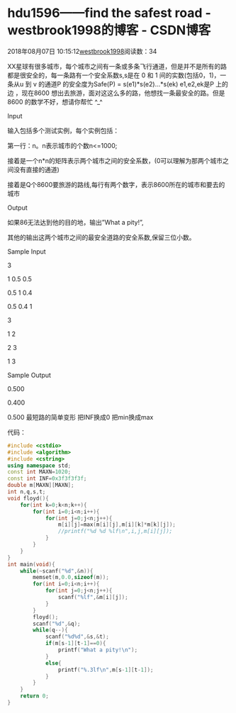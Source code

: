 # hdu1596——find the safest road - westbrook1998的博客 - CSDN博客





2018年08月07日 10:15:12[westbrook1998](https://me.csdn.net/westbrook1998)阅读数：34








> 
XX星球有很多城市，每个城市之间有一条或多条飞行通道，但是并不是所有的路都是很安全的，每一条路有一个安全系数s,s是在 0 和 1 间的实数(包括0，1)，一条从u 到 v 的通道P 的安全度为Safe(P) = s(e1)*s(e2)…*s(ek) e1,e2,ek是P 上的边 ，现在8600 想出去旅游，面对这这么多的路，他想找一条最安全的路。但是8600 的数学不好，想请你帮忙 ^_^ 

  Input 

  输入包括多个测试实例，每个实例包括：  

  第一行：n。n表示城市的个数n<=1000;  

  接着是一个n*n的矩阵表示两个城市之间的安全系数，(0可以理解为那两个城市之间没有直接的通道)  

  接着是Q个8600要旅游的路线,每行有两个数字，表示8600所在的城市和要去的城市 

  Output 

  如果86无法达到他的目的地，输出”What a pity!”,  

  其他的输出这两个城市之间的最安全道路的安全系数,保留三位小数。 

  Sample Input 

  3 

  1 0.5 0.5 

  0.5 1 0.4 

  0.5 0.4 1 

  3 

  1 2 

  2 3 

  1 3 

  Sample Output 

  0.500 

  0.400 

  0.500
最短路的简单变形 把INF换成0 把min换成max 

代码：

```cpp
#include <cstdio>
#include <algorithm>
#include <cstring>
using namespace std;
const int MAXN=1020;
const int INF=0x3f3f3f3f;
double m[MAXN][MAXN];
int n,q,s,t;
void floyd(){
    for(int k=0;k<n;k++){
        for(int i=0;i<n;i++){
            for(int j=0;j<n;j++){
                m[i][j]=max(m[i][j],m[i][k]*m[k][j]);
                //printf("%d %d %lf\n",i,j,m[i][j]);
            }
        }
    }
}
int main(void){
    while(~scanf("%d",&n)){
        memset(m,0.0,sizeof(m));
        for(int i=0;i<n;i++){
            for(int j=0;j<n;j++){
                scanf("%lf",&m[i][j]);
            }
        }
        floyd();
        scanf("%d",&q);
        while(q--){
            scanf("%d%d",&s,&t);
            if(m[s-1][t-1]==0){
                printf("What a pity!\n");
            }
            else{
                printf("%.3lf\n",m[s-1][t-1]);
            }
        }
    }
    return 0;
}
```





